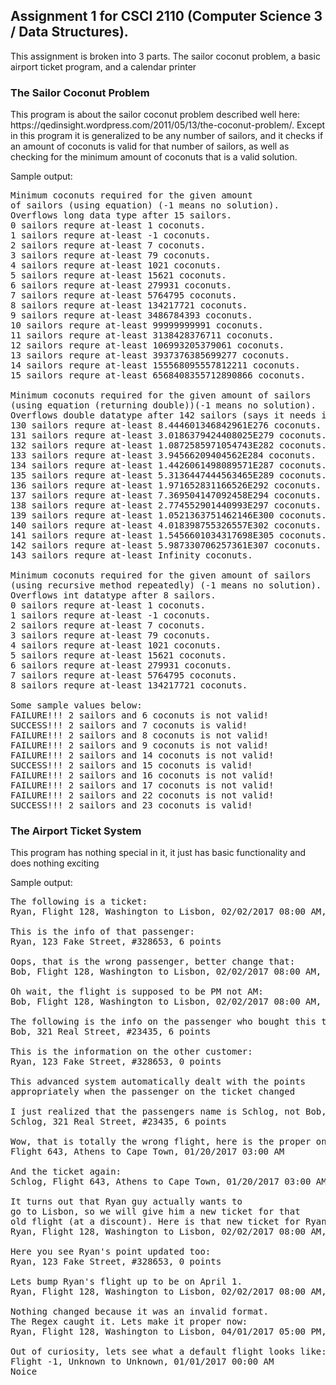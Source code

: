<h2>Assignment 1 for CSCI 2110 (Computer Science 3 / Data Structures).</h2>

<p>This assignment is broken into 3 parts. The sailor coconut problem, a basic airport ticket program, and a calendar printer</p>

<h3>The Sailor Coconut Problem</h3>

<p>This program is about the sailor coconut problem described well here: https://qedinsight.wordpress.com/2011/05/13/the-coconut-problem/. Except in this program it is generalized to be any number of sailors, and it checks if an amount of coconuts is valid for that number of sailors, as well as checking for the minimum amount of coconuts that is a valid solution.</p>

Sample output:
<pre>
Minimum coconuts required for the given amount 
of sailors (using equation) (-1 means no solution). 
Overflows long data type after 15 sailors.
0 sailors requre at-least 1 coconuts.
1 sailors requre at-least -1 coconuts.
2 sailors requre at-least 7 coconuts.
3 sailors requre at-least 79 coconuts.
4 sailors requre at-least 1021 coconuts.
5 sailors requre at-least 15621 coconuts.
6 sailors requre at-least 279931 coconuts.
7 sailors requre at-least 5764795 coconuts.
8 sailors requre at-least 134217721 coconuts.
9 sailors requre at-least 3486784393 coconuts.
10 sailors requre at-least 99999999991 coconuts.
11 sailors requre at-least 3138428376711 coconuts.
12 sailors requre at-least 106993205379061 coconuts.
13 sailors requre at-least 3937376385699277 coconuts.
14 sailors requre at-least 155568095557812211 coconuts.
15 sailors requre at-least 6568408355712890866 coconuts.

Minimum coconuts required for the given amount of sailors 
(using equation (returning double))(-1 means no solution). 
Overflows double datatype after 142 sailors (says it needs infinity for above this amount).
130 sailors requre at-least 8.444601346842961E276 coconuts.
131 sailors requre at-least 3.0186379424408025E279 coconuts.
132 sailors requre at-least 1.0872585971054743E282 coconuts.
133 sailors requre at-least 3.94566209404562E284 coconuts.
134 sailors requre at-least 1.4426061498089571E287 coconuts.
135 sailors requre at-least 5.3136447444563465E289 coconuts.
136 sailors requre at-least 1.971652831166526E292 coconuts.
137 sailors requre at-least 7.369504147092458E294 coconuts.
138 sailors requre at-least 2.774552901440993E297 coconuts.
139 sailors requre at-least 1.0521363751462146E300 coconuts.
140 sailors requre at-least 4.018398755326557E302 coconuts.
141 sailors requre at-least 1.5456601034317698E305 coconuts.
142 sailors requre at-least 5.987330706257361E307 coconuts.
143 sailors requre at-least Infinity coconuts.

Minimum coconuts required for the given amount of sailors 
(using recursive method repeatedly) (-1 means no solution). 
Overflows int datatype after 8 sailors.
0 sailors requre at-least 1 coconuts.
1 sailors requre at-least -1 coconuts.
2 sailors requre at-least 7 coconuts.
3 sailors requre at-least 79 coconuts.
4 sailors requre at-least 1021 coconuts.
5 sailors requre at-least 15621 coconuts.
6 sailors requre at-least 279931 coconuts.
7 sailors requre at-least 5764795 coconuts.
8 sailors requre at-least 134217721 coconuts.

Some sample values below:
FAILURE!!! 2 sailors and 6 coconuts is not valid!
SUCCESS!!! 2 sailors and 7 coconuts is valid!
FAILURE!!! 2 sailors and 8 coconuts is not valid!
FAILURE!!! 2 sailors and 9 coconuts is not valid!
FAILURE!!! 2 sailors and 14 coconuts is not valid!
SUCCESS!!! 2 sailors and 15 coconuts is valid!
FAILURE!!! 2 sailors and 16 coconuts is not valid!
FAILURE!!! 2 sailors and 17 coconuts is not valid!
FAILURE!!! 2 sailors and 22 coconuts is not valid!
SUCCESS!!! 2 sailors and 23 coconuts is valid!</pre>

<h3>The Airport Ticket System</h3>

<p>This program has nothing special in it, it just has basic functionality and does nothing exciting</p>

Sample output:
<pre>
The following is a ticket:
Ryan, Flight 128, Washington to Lisbon, 02/02/2017 08:00 AM, $589.77

This is the info of that passenger:
Ryan, 123 Fake Street, #328653, 6 points

Oops, that is the wrong passenger, better change that:
Bob, Flight 128, Washington to Lisbon, 02/02/2017 08:00 AM, $589.77

Oh wait, the flight is supposed to be PM not AM:
Bob, Flight 128, Washington to Lisbon, 02/02/2017 08:00 AM, $589.77

The following is the info on the passenger who bought this ticket:
Bob, 321 Real Street, #23435, 6 points

This is the information on the other customer:
Ryan, 123 Fake Street, #328653, 0 points

This advanced system automatically dealt with the points 
appropriately when the passenger on the ticket changed

I just realized that the passengers name is Schlog, not Bob, now to change it:
Schlog, 321 Real Street, #23435, 6 points

Wow, that is totally the wrong flight, here is the proper one:
Flight 643, Athens to Cape Town, 01/20/2017 03:00 AM

And the ticket again:
Schlog, Flight 643, Athens to Cape Town, 01/20/2017 03:00 AM, $589.77

It turns out that Ryan guy actually wants to 
go to Lisbon, so we will give him a new ticket for that 
old flight (at a discount). Here is that new ticket for Ryan:
Ryan, Flight 128, Washington to Lisbon, 02/02/2017 08:00 AM, $204.69

Here you see Ryan's point updated too:
Ryan, 123 Fake Street, #328653, 0 points

Lets bump Ryan's flight up to be on April 1.
Ryan, Flight 128, Washington to Lisbon, 02/02/2017 08:00 AM, $204.69

Nothing changed because it was an invalid format.
The Regex caught it. Lets make it proper now:
Ryan, Flight 128, Washington to Lisbon, 04/01/2017 05:00 PM, $204.69

Out of curiosity, lets see what a default flight looks like:
Flight -1, Unknown to Unknown, 01/01/2017 00:00 AM
Noice</pre>